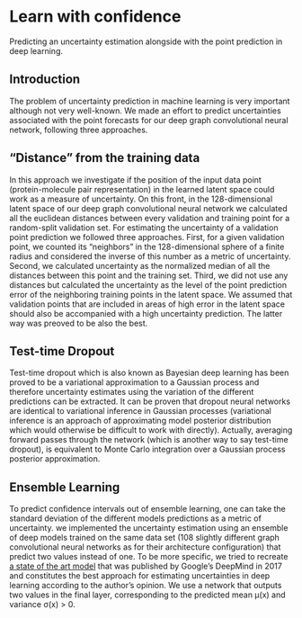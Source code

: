 # Learn with confidence
Predicting an uncertainty estimation alongside with the point prediction in deep learning.

## Introduction
The problem of uncertainty prediction in machine learning is very important although not very
well-known. We made an effort to predict uncertainties associated with the point forecasts for our deep graph convolutional neural network, following three approaches.

## “Distance” from the training data 
In this approach we investigate if the position of the input data point (protein-molecule pair representation) in the learned latent space could work as a measure of uncertainty.
On this front, in the 128-dimensional latent space of our deep graph convolutional neural network we calculated all the euclidean distances between every validation and training point for a random-split validation set. For estimating the uncertainty of a validation point prediction we followed three approaches. First, for a given validation point, we counted its “neighbors” in the 128-dimensional sphere of a finite radius and considered the inverse of this number as a metric of uncertainty. Second, we calculated uncertainty as the normalized median of all the distances between this point and the training set. Third, we did not use any distances but calculated the uncertainty as the level of the point prediction error of the neighboring training points in the latent space. We assumed that validation points that are included in areas of high error in the latent space should also be accompanied with a high uncertainty prediction. The latter way was preoved to be also the best.

## Test-time Dropout
Test-time dropout which is also known as Bayesian deep learning has been proved to be a variational approximation to a Gaussian process and therefore uncertainty estimates using the variation of the different predictions can be extracted. It can be proven that dropout neural networks are identical to variational inference in Gaussian processes (variational inference is an approach of approximating model posterior distribution which would otherwise be difficult to work with directly). Actually, averaging forward passes through the network (which is another way to say test-time dropout), is equivalent to Monte Carlo integration over a Gaussian process posterior approximation.

## Ensemble Learning
To predict confidence intervals out of ensemble learning, one can take the standard deviation of the different models predictions as a metric of uncertainty. we implemented the uncertainty estimation using an ensemble of deep models trained on the same data set (108 slightly different graph convolutional neural networks as for their architecture configuration) that predict two values instead of one. To be more specific, we tried to recreate [a state of the art model](https://papers.nips.cc/paper/7219-simple-and-scalable-predictive-uncertainty-estimation-using-deep-ensembles.pdf) that was published by Google’s DeepMind in 2017 and constitutes the best approach for estimating uncertainties in deep learning according to the author’s opinion. We use a network that outputs two values in the final layer, corresponding to the predicted mean μ(x) and variance σ(x) > 0. 
